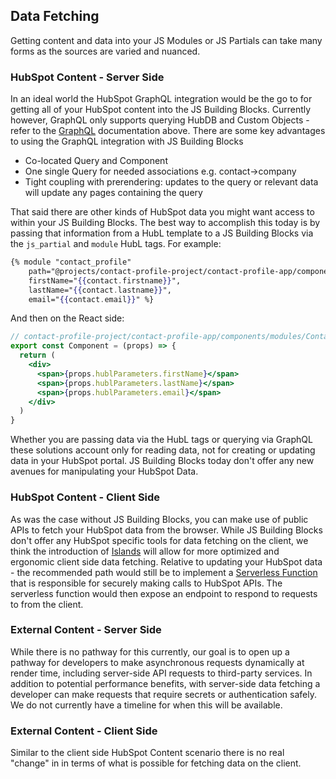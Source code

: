 ## Data Fetching

Getting content and data into your JS Modules or JS Partials can take many forms as the sources are varied and nuanced.

### HubSpot Content - Server Side

In an ideal world the HubSpot GraphQL integration would be the go to for getting all of your HubSpot content into the JS Building Blocks. Currently however, GraphQL only supports querying HubDB and Custom Objects - refer to the [GraphQL](#graphql) documentation above. There are some key advantages to using the GraphQL integration with JS Building Blocks

- Co-located Query and Component
- One single Query for needed associations e.g. contact->company
- Tight coupling with prerendering: updates to the query or relevant data will update any pages containing the query

That said there are other kinds of HubSpot data you might want access to within your JS Building Blocks. The best way to accomplish this today is by passing that information from a HubL template to a JS Building Blocks via the `js_partial` and `module` HubL tags. For example:

```handlebars
{% module "contact_profile"
    path="@projects/contact-profile-project/contact-profile-app/components/modules/ContactProfile",
    firstName="{{contact.firstname}}",
    lastName="{{contact.lastname}}",
    email="{{contact.email}}" %}
```

And then on the React side:

```jsx
// contact-profile-project/contact-profile-app/components/modules/ContactProfile/index.jsx
export const Component = (props) => {
  return (
    <div>
      <span>{props.hublParameters.firstName}</span>
      <span>{props.hublParameters.lastName}</span>
      <span>{props.hublParameters.email}</span>
    </div>
  )
}
```

Whether you are passing data via the HubL tags or querying via GraphQL these solutions account only for reading data, not for creating or updating data in your HubSpot portal. JS Building Blocks today don't offer any new avenues for manipulating your HubSpot Data.

### HubSpot Content - Client Side

As was the case without JS Building Blocks, you can make use of public APIs to fetch your HubSpot data from the browser. While JS Building Blocks don't offer any HubSpot specific tools for data fetching on the client, we think the introduction of [Islands](#islands) will allow for more optimized and ergonomic client side data fetching. Relative to updating your HubSpot data - the recommended path would still be to implement a [Serverless Function](https://developers.hubspot.com/docs/cms/data/serverless-functions) that is responsible for securely making calls to HubSpot APIs. The serverless function would then expose an endpoint to respond to requests to from the client.

### External Content - Server Side

While there is no pathway for this currently, our goal is to open up a pathway for developers to make asynchronous requests dynamically at render time, including server-side API requests to third-party services. In addition to potential performance benefits, with server-side data fetching a developer can make requests that require secrets or authentication safely. We do not currently have a timeline for when this will be available.

### External Content - Client Side

Similar to the client side HubSpot Content scenario there is no real "change" in in terms of what is possible for fetching data on the client.
